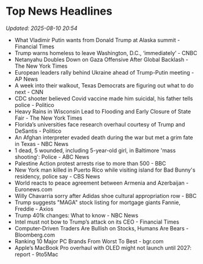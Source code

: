# Top News Headlines

_Updated: 2025-08-10 20:54_

- What Vladimir Putin wants from Donald Trump at Alaska summit - Financial Times
- Trump warns homeless to leave Washington, D.C., ‘immediately’ - CNBC
- Netanyahu Doubles Down on Gaza Offensive After Global Backlash - The New York Times
- European leaders rally behind Ukraine ahead of Trump-Putin meeting - AP News
- A week into their walkout, Texas Democrats are figuring out what to do next - CNN
- CDC shooter believed Covid vaccine made him suicidal, his father tells police - Politico
- Heavy Rains in Wisconsin Lead to Flooding and Early Closure of State Fair - The New York Times
- Florida’s universities face research overhaul courtesy of Trump and DeSantis - Politico
- An Afghan interpreter evaded death during the war but met a grim fate in Texas - NBC News
- 1 dead, 5 wounded, including 5-year-old girl, in Baltimore 'mass shooting': Police - ABC News
- Palestine Action protest arrests rise to more than 500 - BBC
- New York man killed in Puerto Rico while visiting island for Bad Bunny's residency, police say - CBS News
- World reacts to peace agreement between Armenia and Azerbaijan - Euronews.com
- Willy Chavarria sorry after Adidas shoe cultural appropriation row - BBC
- Trump suggests "MAGA" stock listing for mortgage giants Fannie, Freddie - Axios
- Trump 401k changes: What to know - NBC News
- Intel must not bow to Trump’s attack on its CEO - Financial Times
- Computer-Driven Traders Are Bullish on Stocks, Humans Are Bears - Bloomberg.com
- Ranking 10 Major PC Brands From Worst To Best - bgr.com
- Apple’s MacBook Pro overhaul with OLED might not launch until 2027: report - 9to5Mac